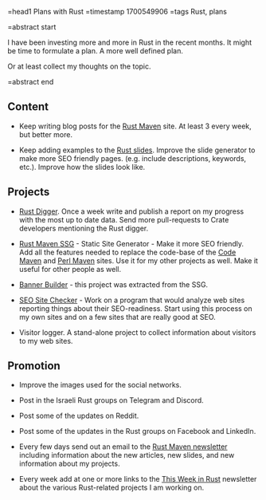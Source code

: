 =head1 Plans with Rust
=timestamp 1700549906
=tags Rust, plans

=abstract start

I have been investing more and more in Rust in the recent months. It might be time to formulate a plan. A more well defined plan.

Or at least collect my thoughts on the topic.

=abstract end

## Content

* Keep writing blog posts for the [Rust Maven](https://rust.code-maven.com/) site. At least 3 every week, but better more.

* Keep adding examples to the [Rust slides](https://rust.code-maven.com/slides/rust/). Improve the slide generator to make more SEO friendly pages. (e.g. include descriptions, keywords, etc.). Improve how the slides look like.


## Projects

* [Rust Digger](https://rust-digger.code-maven.com/). Once a week write and publish a report on my progress with the most up to date data. Send more pull-requests to Crate developers mentioning the Rust digger.

* [Rust Maven SSG](https://ssg.code-maven.com/) - Static Site Generator - Make it more SEO friendly. Add all the features needed to replace the code-base of the [Code Maven](https://code-maven.com/) and [Perl Maven](https://perlmaven.com/) sites. Use it for my other projects as well. Make it useful for other people as well.

* [Banner Builder](https://banner-builder.code-maven.com/) - this project was extracted from the SSG.

* [SEO Site Checker](https://site-checker.code-maven.com/) - Work on a program that would analyze web sites reporting things about their SEO-readiness. Start using this process on my own sites and on a few sites that are really good at SEO.

* Visitor logger. A stand-alone project to collect information about visitors to my web sites.


## Promotion

* Improve the images used for the social networks.

* Post in the Israeli Rust groups on Telegram and Discord.

* Post some of the updates on Reddit.

* Post some of the updates in the Rust groups on Facebook and LinkedIn.

* Every few days send out an email to the [Rust Maven newsletter](https://rust.code-maven.com/subscribe) including information about the new articles, new slides, and new information about my projects.

* Every week add at one or more links to the [This Week in Rust](https://this-week-in-rust.org/) newsletter about the various Rust-related projects I am working on.

